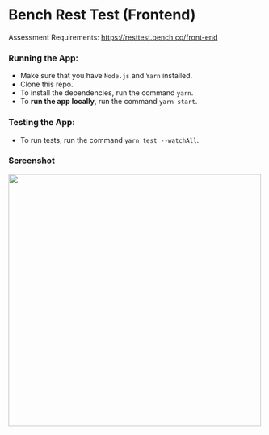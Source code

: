 # Bench Rest Test (Frontend)

Assessment Requirements: https://resttest.bench.co/front-end

### Running the App:
- Make sure that you have `Node.js` and `Yarn` installed.
- Clone this repo.
- To install the dependencies, run the command `yarn`.
- To **run the app locally**, run the command `yarn start`.

### Testing the App:
- To run tests, run the command `yarn test --watchAll`.

### Screenshot
<img height="500px" src="https://user-images.githubusercontent.com/25351744/142301765-c3b404a4-21f3-4e82-8986-eb88fd9a65c0.png" />
